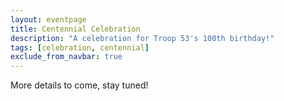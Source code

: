 ```yaml
---
layout: eventpage
title: Centennial Celebration
description: "A celebration for Troop 53's 100th birthday!"
tags: [celebration, centennial]
exclude_from_navbar: true
---
```


More details to come, stay tuned!

